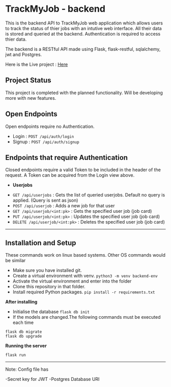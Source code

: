 # TrackMyJob - backend

This is the backend API to TrackMyJob web application which allows users to track the status of thier jobs with an intutive web interface. All their data is stored and queried at the backend.
Authentication is required to access thier data.

The backend is a RESTful API made using Flask, flask-restful, sqlalchemy, jwt and Postgres.

Here is the Live project : [Here](https://trackmyjob.herokuapp.com/)

## Project Status
This project is completed with the planned functionality. Will be developing more with new features.

## Open Endpoints

Open endpoints require no Authentication.

* Login : `POST /api/auth/login`
* Signup : `POST /api/auth/signup`


## Endpoints that require Authentication

Closed endpoints require a valid Token to be included in the header of the
request. A Token can be acquired from the Login view above.

* **Userjobs**
- `GET /api/userjobs` : Gets the list of queried userjobs. Default no query is applied. (Query is sent as json)
- `POST /api/userjob` : Adds a new job for that user
- `GET /api/userjob/<int:pk>` : Gets the specified user job (job card)
- `PUT /api/userjob/<int:pk>` : Updates the specified user job (job card)
- `DELETE /api/userjob/<int:pk>` : Deletes the specified user job (job card)

---

## Installation and Setup

These commands work on linux based systems. Other OS commands would be similar

- Make sure you have installed git.
- Create a virtual environment with venv.
`python3 -m venv backend-env`
- Activate the virtual environment and enter into the folder
- Clone this repository in that folder.
- Install required Python packages.
`pip install -r requirements.txt`

**After installing**
- Initialise the database
`flask db init`
- If the models are changed.The following commands must be executed each time
```
flask db migrate
flask db upgrade
```
**Running the server**

`flask run`

---

Note: Config file has

-Secret key for JWT
-Postgres Database URI


